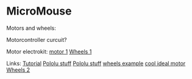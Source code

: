 # MicroMouse

Motors and wheels:

Motorcontroller curcuit?

Motor electrokit:
[motor 1](ttps://www.electrokit.com/produkt/dc-motor-med-kuggvaxel-12vdc-301-900rpm-med-enkoder)
[Wheels 1](ttps://www.banggood.com/4PCS-SG-1603-1604-UDIRC-1601-RC-Car-Spare-Tires-Wheels-1603-005-B-Vehicles-Model-Parts-p-1832852.html?utm_source=googleshopping&utm_medium=cpc_organic&gmcCountry=SE&utm_content=minha&utm_campaign=aceng-pmax-se-en-pc&currency=SEK&cur_warehouse=CN&createTmp=1&utm_source=googleshopping&utm_medium=cpc_pt&utm_content=meruem&utm_campaign=aceng-pmax-se-all-en-220402-meruem&ad_id=&gclid=Cj0KCQjw4bipBhCyARIsAFsieCzhoUDw4CZ-vSHbWPWbA6zzIRrXuiuE_EPyn2XLgKM-56ahdmfMtzMaAotqEALw_wc)

Links:
[Tutorial](https://micromouseguideforbeginners.wordpress.com/3-part-1-motorswheels-2/)
[Pololu stuff](https://www.pololu.com/product/3081)
[Pololu stuff](https://www.pololu.com/product/713)
[wheels example](https://micromouseonline.com/2012/05/24/printed-wheels-complete-decimus-mechanicals/)
[cool ideal motor](https://www.glockenankermotor.com/en/dc-micromotors-faulhaber/1717...sr-faulhaber/328/faulhaber-motor-1717t006sr)
[Wheels 2](https://www.banggood.com/4PCS-SG-1603-1604-UDIRC-1601-RC-Car-Spare-Tires-Wheels-1603-005-A-Vehicles-Model-Parts-p-1832874.html?utm_source=googleshopping&utm_medium=cpc_pt&gmcCountry=SE&utm_content=meruem&utm_campaign=aceng-pmax-se-all-en-220402-meruem&currency=SEK&cur_warehouse=CN&createTmp=1&ad_id)
